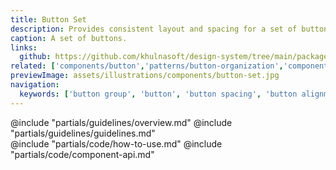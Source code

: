 ```yaml
---
title: Button Set
description: Provides consistent layout and spacing for a set of buttons.
caption: A set of buttons.
links:
  github: https://github.com/khulnasoft/design-system/tree/main/packages/components/src/components/kds/button-set
related: ['components/button','patterns/button-organization','components/segmented-group']
previewImage: assets/illustrations/components/button-set.jpg
navigation:
  keywords: ['button group', 'button', 'button spacing', 'button alignment', 'button layout']
---
```


<section data-tab="Guidelines">
  @include "partials/guidelines/overview.md"
  @include "partials/guidelines/guidelines.md"
</section>

<section data-tab="Code">
  @include "partials/code/how-to-use.md"
  @include "partials/code/component-api.md"
</section>
